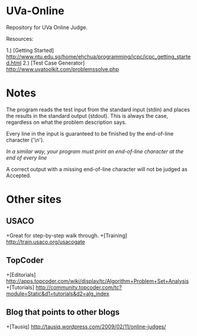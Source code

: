 UVa-Online
==========

Repository for UVa Online Judge.


Resources:

1.) [Getting Started] http://www.ntu.edu.sg/home/ehchua/programming/icpc/icpc_getting_started.html
2.) [Test Case Generator] http://www.uvatoolkit.com/problemssolve.php



Notes
==========
The program reads the test input from the standard input (stdin) and places the results in the standard output (stdout).
This is always the case, regardless on what the problem description says.

Every line in the input is guaranteed to be finished by the end-of-line character ('\n').

*In a similar way, your program must print an end-of-line character at the end of every line*

A correct output with a missing end-of-line character will not be judged as Accepted.



Other sites
==========

USACO 
------
+Great for step-by-step walk through. 
+[Training] http://train.usaco.org/usacogate

 
TopCoder
--------
+[Editorials] http://apps.topcoder.com/wiki/display/tc/Algorithm+Problem+Set+Analysis 
+[Tutorials] http://community.topcoder.com/tc?module=Static&d1=tutorials&d2=alg_index


Blog that points to other blogs
-------------------------------
+[Tausiq] http://tausiq.wordpress.com/2009/02/11/online-judges/
 
 
 
 
